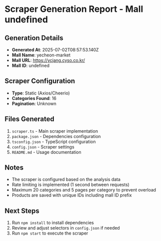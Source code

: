 # Scraper Generation Report - Mall undefined

## Generation Details
- **Generated At**: 2025-07-02T08:57:53.140Z
- **Mall Name**: yecheon-market
- **Mall URL**: https://ycjang.cyso.co.kr/
- **Mall ID**: undefined

## Scraper Configuration
- **Type**: Static (Axios/Cheerio)
- **Categories Found**: 16
- **Pagination**: Unknown

## Files Generated
1. `scraper.ts` - Main scraper implementation
2. `package.json` - Dependencies configuration
3. `tsconfig.json` - TypeScript configuration
4. `config.json` - Scraper settings
5. `README.md` - Usage documentation

## Notes
- The scraper is configured based on the analysis data
- Rate limiting is implemented (1 second between requests)
- Maximum 20 categories and 5 pages per category to prevent overload
- Products are saved with unique IDs including mall ID prefix

## Next Steps
1. Run `npm install` to install dependencies
2. Review and adjust selectors in `config.json` if needed
3. Run `npm start` to execute the scraper
